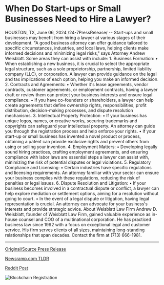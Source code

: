 # When Do Start-ups or Small Businesses Need to Hire a Lawyer?

HOUSTON, TX, June 06, 2024 /24-7PressRelease/ -- Start-ups and small businesses may benefit from hiring a lawyer at various stages of their development. "A good business attorney can offer guidance tailored to specific circumstances, industries, and local laws, helping clients make informed decisions and minimizing legal risks," says Attorney Andrew Weisblatt. Some areas they can assist with include:  1.	Business Formation: •	When establishing a new business, it is crucial to select the appropriate legal structure, such as a sole proprietorship, partnership, limited liability company (LLC), or corporation. A lawyer can provide guidance on the legal and tax implications of each option, helping you make an informed decision.  2.	Contracts and Agreements: •	Whether it's lease agreements, vendor contracts, customer agreements, or employment contracts, having a lawyer draft or review them can protect your business interests and ensure legal compliance. •	If you have co-founders or shareholders, a lawyer can help create agreements that define ownership rights, responsibilities, profit distribution, decision-making processes, and dispute resolution mechanisms.  3.	Intellectual Property Protection: •	If your business has unique logos, names, or creative works, securing trademarks and copyrights can safeguard your intellectual property. An attorney can guide you through the registration process and help enforce your rights. •	If your start-up or small business has invented a novel product or process, obtaining a patent can provide exclusive rights and prevent others from using or selling your invention.  4.	Employment Matters: •	Developing legally sound hiring practices, crafting employment agreements, and ensuring compliance with labor laws are essential steps a lawyer can assist with, minimizing the risk of potential disputes or legal violations.  5.	Regulatory Compliance and Licensing: •	Certain industries have specific regulations and licensing requirements. An attorney familiar with your sector can ensure your business complies with these regulations, reducing the risk of penalties or legal issues.  6.	Dispute Resolution and Litigation: •	If your business becomes involved in a contractual dispute or conflict, a lawyer can help explore mediation or settlement options, aiming for a resolution without going to court. •	In the event of a legal dispute or litigation, having legal representation is crucial. An attorney can advocate for your business's interests and provide strategic advice.  About Weisblatt Law Firm  Andrew D. Weisblatt, founder of Weisblatt Law Firm, gained valuable experience as in-house counsel and COO of a multinational corporation. He has practiced business law since 1992 with a focus on exceptional legal and customer service. His firm serves clients of all sizes, maintaining long-standing relationships that span decades. Contact the firm at (713) 666-1981. 

---

[Original/Source Press Release](https://www.24-7pressrelease.com/press-release/511046/when-do-start-ups-or-small-businesses-need-to-hire-a-lawyer)
                    

[Newsramp.com TLDR](None) 



[Reddit Post](https://www.reddit.com/r/Business_NewsRamp/comments/1es1b6e/the_importance_of_legal_guidance_for_startups_and/) 



![Blockchain Registration](https://cdn.newsramp.app/24-7PressRelease/qrcode/246/6/keepDzrB.webp)